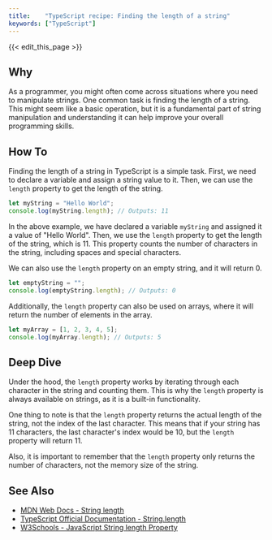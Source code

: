 ```yaml
---
title:    "TypeScript recipe: Finding the length of a string"
keywords: ["TypeScript"]
---
```


{{< edit_this_page >}}

## Why

As a programmer, you might often come across situations where you need to manipulate strings. One common task is finding the length of a string. This might seem like a basic operation, but it is a fundamental part of string manipulation and understanding it can help improve your overall programming skills.

## How To

Finding the length of a string in TypeScript is a simple task. First, we need to declare a variable and assign a string value to it. Then, we can use the `length` property to get the length of the string.

```TypeScript
let myString = "Hello World";
console.log(myString.length); // Outputs: 11
```

In the above example, we have declared a variable `myString` and assigned it a value of "Hello World". Then, we use the `length` property to get the length of the string, which is 11. This property counts the number of characters in the string, including spaces and special characters.

We can also use the `length` property on an empty string, and it will return 0.

```TypeScript
let emptyString = "";
console.log(emptyString.length); // Outputs: 0
```

Additionally, the `length` property can also be used on arrays, where it will return the number of elements in the array.

```TypeScript
let myArray = [1, 2, 3, 4, 5];
console.log(myArray.length); // Outputs: 5
```

## Deep Dive

Under the hood, the `length` property works by iterating through each character in the string and counting them. This is why the `length` property is always available on strings, as it is a built-in functionality.

One thing to note is that the `length` property returns the actual length of the string, not the index of the last character. This means that if your string has 11 characters, the last character's index would be 10, but the `length` property will return 11.

Also, it is important to remember that the `length` property only returns the number of characters, not the memory size of the string.

## See Also

- [MDN Web Docs - String length](https://developer.mozilla.org/en-US/docs/Web/JavaScript/Reference/Global_Objects/String/length)
- [TypeScript Official Documentation - String.length](https://www.typescriptlang.org/docs/handbook/strings.html#string-length)
- [W3Schools - JavaScript String length Property](https://www.w3schools.com/jsref/jsref_length_string.asp)